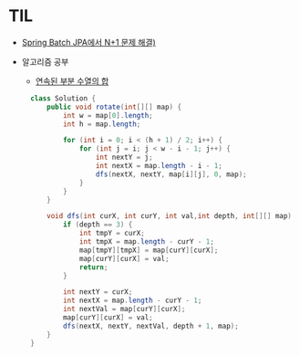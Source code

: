 # TIL

- [Spring Batch JPA에서 N+1 문제 해결)](https://jojoldu.tistory.com/414)


- 알고리즘 공부
  - [연속된 부분 수열의 합](https://school.programmers.co.kr/learn/courses/30/lessons/178870)
  ```java
    class Solution {
        public void rotate(int[][] map) {
            int w = map[0].length;
            int h = map.length;

            for (int i = 0; i < (h + 1) / 2; i++) {
                for (int j = i; j < w - i - 1; j++) {
                    int nextY = j;
                    int nextX = map.length - i - 1;
                    dfs(nextX, nextY, map[i][j], 0, map);
                }
            } 
        }

        void dfs(int curX, int curY, int val,int depth, int[][] map) {
            if (depth == 3) {
                int tmpY = curX;
                int tmpX = map.length - curY - 1;
                map[tmpY][tmpX] = map[curY][curX];
                map[curY][curX] = val;
                return;
            }

            int nextY = curX;
            int nextX = map.length - curY - 1;
            int nextVal = map[curY][curX];
            map[curY][curX] = val; 
            dfs(nextX, nextY, nextVal, depth + 1, map);
        }
    }
  ```
